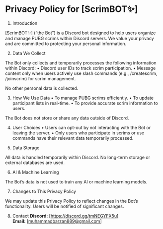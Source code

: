# Privacy Policy for [ScrimBOT✨]



1. Introduction

[ScrimBOT✨] (“the Bot”) is a Discord bot designed to help users organize and manage PUBG scrims within Discord servers. We value your privacy and are committed to protecting your personal information.

2. Data We Collect

The Bot only collects and temporarily processes the following information within Discord:
	•	Discord user IDs to track scrim participation.
	•	Message content only when users actively use slash commands (e.g., /createscrim, /joinscrim) for scrim management.

No other personal data is collected.

3. How We Use Data
	•	To manage PUBG scrims efficiently.
	•	To update participant lists in real-time.
	•	To provide accurate scrim information to users.

The Bot does not store or share any data outside of Discord.

4. User Choices
	•	Users can opt-out by not interacting with the Bot or leaving the server.
	•	Only users who participate in scrims or use commands have their relevant data temporarily processed.

5. Data Storage

All data is handled temporarily within Discord. No long-term storage or external databases are used.

6. AI & Machine Learning

The Bot’s data is not used to train any AI or machine learning models.

7. Changes to This Privacy Policy

We may update this Privacy Policy to reflect changes in the Bot’s functionality. Users will be notified of significant changes.

8. Contact
**Discord:** [https://discord.gg/tmNEGYFX5u]  
**Email:** [muhammadbarzan889@gmail.com]

